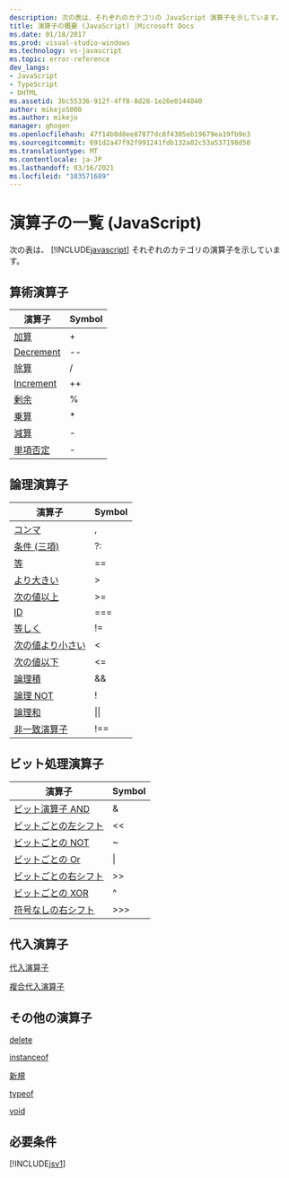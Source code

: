 ```yaml
---
description: 次の表は、それぞれのカテゴリの JavaScript 演算子を示しています。
title: 演算子の概要 (JavaScript) |Microsoft Docs
ms.date: 01/18/2017
ms.prod: visual-studio-windows
ms.technology: vs-javascript
ms.topic: error-reference
dev_langs:
- JavaScript
- TypeScript
- DHTML
ms.assetid: 3bc55336-912f-4ff8-8d28-1e26e0144840
author: mikejo5000
ms.author: mikejo
manager: ghogen
ms.openlocfilehash: 47f14b0d8ee87877dc8f4305eb19679ea19fb9e3
ms.sourcegitcommit: 691d2a47f92f991241fdb132a82c53a537198d50
ms.translationtype: MT
ms.contentlocale: ja-JP
ms.lasthandoff: 03/16/2021
ms.locfileid: "103571689"
---
```

# <a name="operator-summary-javascript"></a>演算子の一覧 (JavaScript)
次の表は、 [!INCLUDE[javascript](../../javascript/includes/javascript-md.md)] それぞれのカテゴリの演算子を示しています。  
  
## <a name="computational-operators"></a>算術演算子  
  
|演算子|Symbol|  
|--------------|------------|  
|[加算](https://developer.mozilla.org/docs/Web/JavaScript/Reference/Operators)|+|  
|[Decrement](https://developer.mozilla.org/docs/Web/JavaScript/Reference/Operators#Increment)|--|  
|[除算](https://developer.mozilla.org/docs/Web/JavaScript/Reference/Operators)|/|  
|[Increment](https://developer.mozilla.org/docs/Web/JavaScript/Reference/Operators#Increment)|++|  
|[剰余](https://developer.mozilla.org/docs/Web/JavaScript/Reference/Operators)|%|  
|[乗算](https://developer.mozilla.org/docs/Web/JavaScript/Reference/Operators)|*|  
|[減算](https://developer.mozilla.org/docs/Web/JavaScript/Reference/Operators)|-|  
|[単項否定](https://developer.mozilla.org/docs/Web/JavaScript/Reference/Operators)|-|  
  
## <a name="logical-operators"></a>論理演算子  
  
|演算子|Symbol|  
|--------------|------------|  
|[コンマ](https://developer.mozilla.org/docs/Web/JavaScript/Reference/Operators/Comma_Operatorhttps://developer.mozilla.org/docs/Web/JavaScript/Reference/Operators/Comma_Operator)|,|  
|[条件 (三項)](https://developer.mozilla.org/docs/Web/JavaScript/Reference/Operators/Conditional_Operator)|?:|  
|[等](https://developer.mozilla.org/docs/Web/JavaScript/Reference/Operators)|==|  
|[より大きい](https://developer.mozilla.org/docs/Web/JavaScript/Reference/Operators)|>|  
|[次の値以上](https://developer.mozilla.org/docs/Web/JavaScript/Reference/Operators)|>=|  
|[ID](https://developer.mozilla.org/docs/Web/JavaScript/Reference/Operators)|===|  
|[等しく](https://developer.mozilla.org/docs/Web/JavaScript/Reference/Operators)|!=|  
|[次の値より小さい](https://developer.mozilla.org/docs/Web/JavaScript/Reference/Operators)|<|  
|[次の値以下](https://developer.mozilla.org/docs/Web/JavaScript/Reference/Operators)|<=|  
|[論理積](https://developer.mozilla.org/docs/Web/JavaScript/Reference/Operators)|&&|  
|[論理 NOT](https://developer.mozilla.org/docs/Web/JavaScript/Reference/Operators)|!|  
|[論理和](https://developer.mozilla.org/docs/Web/JavaScript/Reference/Operators)|&#124;&#124;|  
|[非一致演算子](https://developer.mozilla.org/docs/Web/JavaScript/Reference/Operators)|!==|  
  
## <a name="bitwise-operators"></a>ビット処理演算子  
  
|演算子|Symbol|  
|--------------|------------|  
|[ビット演算子 AND](https://developer.mozilla.org/docs/Web/JavaScript/Reference/Operators#Bitwise_AND)|&|  
|[ビットごとの左シフト](https://developer.mozilla.org/docs/Web/JavaScript/Reference/Operators#Left_shift)|<\<|  
|[ビットごとの NOT](https://developer.mozilla.org/docs/Web/JavaScript/Reference/Operators#Bitwise_NOT)|~|  
|[ビットごとの Or](https://developer.mozilla.org/docs/Web/JavaScript/Reference/Operators#Bitwise_OR)|&#124;|  
|[ビットごとの右シフト](https://developer.mozilla.org/docs/Web/JavaScript/Reference/Operators#Right_shift)|>>|  
|[ビットごとの XOR](https://developer.mozilla.org/docs/Web/JavaScript/Reference/Operators#Bitwise_XOR)|^|  
|[符号なしの右シフト](https://developer.mozilla.org/docs/Web/JavaScript/Reference/Operators#Unsigned_right_shift)|>>>|  
  
## <a name="assignment-operators"></a>代入演算子  
 [代入演算子](https://developer.mozilla.org/docs/Web/JavaScript/Reference/Operators#Assignment)  
  
 [複合代入演算子](https://developer.mozilla.org/docs/Web/JavaScript/Reference/Operators#Assignment_operators)  
  
## <a name="miscellaneous-operators"></a>その他の演算子  
 [delete](https://developer.mozilla.org/docs/Web/JavaScript/Reference/Operators/delete)  
  
 [instanceof](https://developer.mozilla.org/docs/Web/JavaScript/Reference/Operators/instanceof)  
  
 [新規](https://developer.mozilla.org/docs/Web/JavaScript/Reference/Operators/new)  
  
 [typeof](https://developer.mozilla.org/docs/Web/JavaScript/Reference/Operators/typeof)  
  
 [void](https://developer.mozilla.org/docs/Web/JavaScript/Reference/Operators/void)  
  
## <a name="requirements"></a>必要条件  
 [!INCLUDE[jsv1](../../javascript/misc/includes/jsv1-md.md)]
